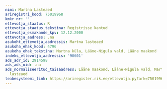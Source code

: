```yaml
---
nimi: Martna Lasteaed
ariregistri_kood: 75019968
kmkr_nr: ''
ettevotja_staatus: R
ettevotja_staatus_tekstina: Registrisse kantud
ettevotja_esmakande_kpv: 12.12.2000
ettevotja_aadress: .na
asukoht_ettevotja_aadressis: Martna lasteaed
asukoha_ehak_kood: 4796
asukoha_ehak_tekstina: Martna küla, Lääne-Nigula vald, Lääne maakond
indeks_ettevotja_aadressis: '90601'
ads_adr_id: 2914598
ads_ads_oid: .na
ads_normaliseeritud_taisaadress: Lääne maakond, Lääne-Nigula vald, Martna küla, Martna
  lasteaed
teabesysteemi_link: https://ariregister.rik.ee/ettevotja.py?ark=75019968&ref=rekvisiidid
---
```

